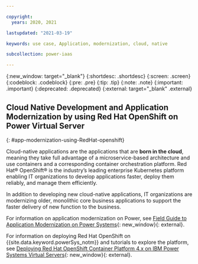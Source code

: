 ```yaml
---

copyright:
  years: 2020, 2021

lastupdated: "2021-03-19"

keywords: use case, Application, modernization, cloud, native

subcollection: power-iaas

---
```


{:new_window: target="_blank"}
{:shortdesc: .shortdesc}
{:screen: .screen}
{:codeblock: .codeblock}
{:pre: .pre}
{:tip: .tip}
{:note: .note}
{:important: .important}
{:deprecated: .deprecated}
{:external: target="_blank" .external}

## Cloud Native Development and Application Modernization by using Red Hat OpenShift on Power Virtual Server
{: #app-modernization-using-RedHat-openshift}

Cloud-native applications are the applications that are **born in the cloud**, meaning they take full advantage of a microservice-based architecture and use containers and a corresponding container orchestration platform. Red Hat&reg; OpenShift&reg; is the industry’s leading enterprise Kubernetes platform enabling IT organizations to develop applications faster, deploy them reliably, and manage them efficiently.

<!--By packaging and running existing monolithic applications within Red Hat OpenShift Container Platform, enterprises can achieve a lower infrastructure footprint, lower maintenance and support costs, and easier portability across a range of cloud infrastructure and platform services.-->

In addition to developing new cloud-native applications, IT organizations are modernizing older, monolithic core business applications to support the faster delivery of new function to the business.

For information on application modernization on Power, see [Field Guide to Application Modernization on Power Systems](https://www.ibm.com/downloads/cas/D9POQ3YR){: new_window}{: external}.

For information on deploying Red Hat OpenShift on {{site.data.keyword.powerSys_notm}} and tutorials to explore the platform, see [Deploying Red Hat OpenShift Container Platform 4.x on IBM Power Systems Virtual Servers](https://developer.ibm.com/components/ibm-power/series/deploy-ocp-cloud-paks-power-virtual-server/){: new_window}{: external}.

